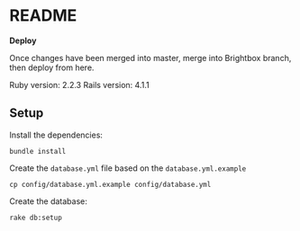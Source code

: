 README
======

**Deploy**

Once changes have been merged into master, merge into Brightbox branch, then deploy from here.


Ruby version: 2.2.3
Rails version: 4.1.1

Setup
-----

Install the dependencies:

```
bundle install
```

Create the `database.yml` file based on the `database.yml.example`

```
cp config/database.yml.example config/database.yml
```

Create the database:

```
rake db:setup
```
